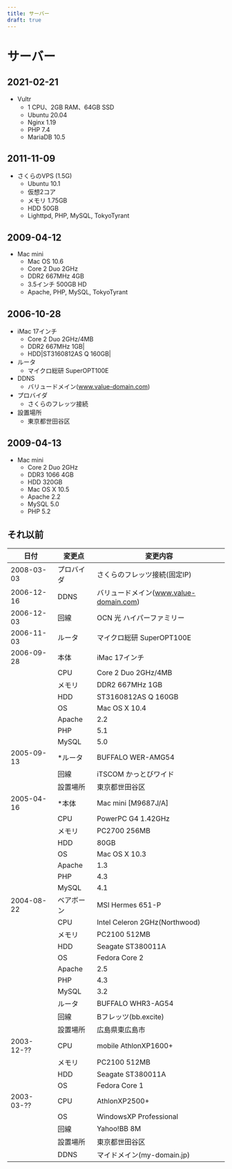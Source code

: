```yaml
---
title: サーバー
draft: true
---
```


# サーバー

## 2021-02-21

- Vultr
    - 1 CPU、2GB RAM、64GB SSD
    - Ubuntu 20.04
    - Nginx 1.19
    - PHP 7.4
    - MariaDB 10.5
  
## 2011-11-09

- さくらのVPS (1.5G)
    - Ubuntu 10.1
    - 仮想2コア
    - メモリ 1.75GB
    - HDD 50GB
    - Lighttpd, PHP, MySQL, TokyoTyrant

## 2009-04-12

- Mac mini
    - Mac OS 10.6
    - Core 2 Duo 2GHz
    - DDR2 667MHz 4GB
    - 3.5インチ 500GB HD
    - Apache, PHP, MySQL, TokyoTyrant

## 2006-10-28

- iMac 17インチ
    - Core 2 Duo 2GHz/4MB
    - DDR2 667MHz 1GB|
    - HDD|ST3160812AS Q 160GB|
- ルータ
    - マイクロ総研 SuperOPT100E
- DDNS
    - バリュードメイン(www.value-domain.com)
- プロバイダ
    - さくらのフレッツ接続
- 設置場所
    - 東京都世田谷区

## 2009-04-13

- Mac mini
    - Core 2 Duo 2GHz
    - DDR3 1066 4GB
    - HDD 320GB
    - Mac OS X 10.5
    - Apache 2.2
    - MySQL 5.0
    - PHP 5.2

## それ以前
|日付|変更点|変更内容|
|---|---|---|
|2008-03-03|プロバイダ|さくらのフレッツ接続(固定IP)|
|2006-12-16 |DDNS|バリュードメイン(www.value-domain.com)|
|2006-12-03|回線|OCN 光 ハイパーファミリー|
|2006-11-03 |ルータ|マイクロ総研 SuperOPT100E|
|2006-09-28 |本体|iMac 17インチ| 
||CPU|Core 2 Duo 2GHz/4MB| 
||メモリ|DDR2 667MHz 1GB|
||HDD|ST3160812AS Q 160GB| 
||OS|Mac OS X 10.4 | 
||Apache|2.2| 
||PHP|5.1| 
||MySQL|5.0|
|2005-09-13 |*ルータ|BUFFALO WER-AMG54| 
||回線|iTSCOM かっとびワイド|
||設置場所|東京都世田谷区|
|2005-04-16 |*本体|Mac mini \[M9687J/A]|
||CPU|PowerPC G4 1.42GHz|
||メモリ|PC2700 256MB|
||HDD|80GB|
||OS|Mac OS X 10.3|
||Apache|1.3|
||PHP|4.3|
||MySQL|4.1|
|2004-08-22 |ベアボーン|MSI Hermes 651-P| 
||CPU|Intel Celeron 2GHz(Northwood) | 
||メモリ|PC2100 512MB| 
||HDD|Seagate ST380011A| 
||OS|Fedora Core 2| 
||Apache|2.5| 
||PHP|4.3| 
||MySQL|3.2| 
||ルータ|BUFFALO WHR3-AG54| 
||回線|Bフレッツ(bb.excite)| 
||設置場所|広島県東広島市|
|2003-12-?? |CPU|mobile AthlonXP1600+| 
||メモリ|PC2100 512MB| 
||HDD|Seagate ST380011A| 
||OS|Fedora Core 1|
|2003-03-?? |CPU|AthlonXP2500+| 
||OS|WindowsXP Professional| 
||回線|Yahoo!BB 8M| 
||設置場所|東京都世田谷区| 
||DDNS|マイドメイン(my-domain.jp)|
